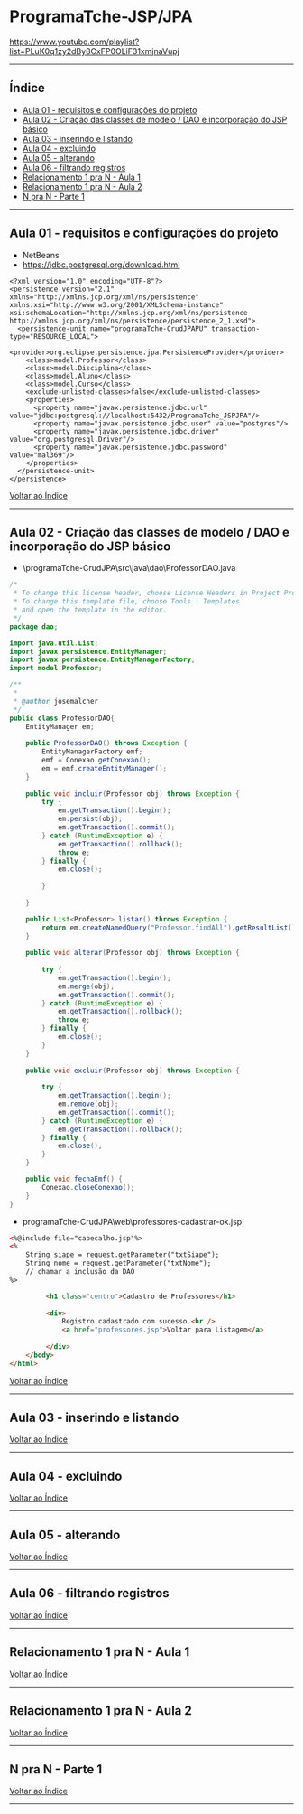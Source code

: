 # ProgramaTche-JSP/JPA

https://www.youtube.com/playlist?list=PLuK0q1zy2dBy8CxFP0OLiF31xmjnaVupj

---

## <a name="indice">Índice</a>

- [Aula 01 - requisitos e configurações do projeto](#parte1)   
- [Aula 02 - Criação das classes de modelo / DAO e incorporação do JSP básico](#parte2)   
- [Aula 03 - inserindo e listando](#parte3)   
- [Aula 04 - excluindo](#parte4)   
- [Aula 05 - alterando](#parte5)   
- [Aula 06 - filtrando registros](#parte6)   
- [Relacionamento 1 pra N - Aula 1](#parte7)   
- [Relacionamento 1 pra N - Aula 2](#parte8)   
- [N pra N - Parte 1](#parte9)   

---

## <a name="parte1">Aula 01 - requisitos e configurações do projeto</a>

- NetBeans
- https://jdbc.postgresql.org/download.html

```
<?xml version="1.0" encoding="UTF-8"?>
<persistence version="2.1" xmlns="http://xmlns.jcp.org/xml/ns/persistence" xmlns:xsi="http://www.w3.org/2001/XMLSchema-instance" xsi:schemaLocation="http://xmlns.jcp.org/xml/ns/persistence http://xmlns.jcp.org/xml/ns/persistence/persistence_2_1.xsd">
  <persistence-unit name="programaTche-CrudJPAPU" transaction-type="RESOURCE_LOCAL">
    <provider>org.eclipse.persistence.jpa.PersistenceProvider</provider>
    <class>model.Professor</class>
    <class>model.Disciplina</class>
    <class>model.Aluno</class>
    <class>model.Curso</class>
    <exclude-unlisted-classes>false</exclude-unlisted-classes>
    <properties>
      <property name="javax.persistence.jdbc.url" value="jdbc:postgresql://localhost:5432/ProgramaTche_JSPJPA"/>
      <property name="javax.persistence.jdbc.user" value="postgres"/>
      <property name="javax.persistence.jdbc.driver" value="org.postgresql.Driver"/>
      <property name="javax.persistence.jdbc.password" value="mal369"/>
    </properties>
  </persistence-unit>
</persistence>

```


[Voltar ao Índice](#indice)

---

## <a name="parte2">Aula 02 - Criação das classes de modelo / DAO e incorporação do JSP básico</a>


- \programaTche-CrudJPA\src\java\dao\ProfessorDAO.java
  
```java
/*
 * To change this license header, choose License Headers in Project Properties.
 * To change this template file, choose Tools | Templates
 * and open the template in the editor.
 */
package dao;

import java.util.List;
import javax.persistence.EntityManager;
import javax.persistence.EntityManagerFactory;
import model.Professor;

/**
 *
 * @author josemalcher
 */
public class ProfessorDAO{
    EntityManager em;
    
    public ProfessorDAO() throws Exception {
        EntityManagerFactory emf;
        emf = Conexao.getConexao();
        em = emf.createEntityManager();
    }
    
    public void incluir(Professor obj) throws Exception {
        try {
            em.getTransaction().begin();
            em.persist(obj);
            em.getTransaction().commit();
        } catch (RuntimeException e) {
            em.getTransaction().rollback();
            throw e;
        } finally {
            em.close();
            
        }
        
    }

    public List<Professor> listar() throws Exception {
        return em.createNamedQuery("Professor.findAll").getResultList();
    }
    
    public void alterar(Professor obj) throws Exception {
        
        try {
            em.getTransaction().begin();
            em.merge(obj);
            em.getTransaction().commit();
        } catch (RuntimeException e) {
            em.getTransaction().rollback();
            throw e;
        } finally {
            em.close();
        }
    }
    
    public void excluir(Professor obj) throws Exception {
        
        try {
            em.getTransaction().begin();
            em.remove(obj);
            em.getTransaction().commit();
        } catch (RuntimeException e) {
            em.getTransaction().rollback();
        } finally {
            em.close();
        }
    }

    public void fechaEmf() {
        Conexao.closeConexao();
    }
}

```

- programaTche-CrudJPA\web\professores-cadastrar-ok.jsp

```html
<%@include file="cabecalho.jsp"%>
<%
    String siape = request.getParameter("txtSiape");
    String nome = request.getParameter("txtNome");
    // chamar a inclusão da DAO
%>

         <h1 class="centro">Cadastro de Professores</h1>
            
         <div>
             Registro cadastrado com sucesso.<br />
             <a href="professores.jsp">Voltar para Listagem</a>
             
         </div>
    </body>
</html>

```

[Voltar ao Índice](#indice)

---

## <a name="parte3">Aula 03 - inserindo e listando</a>


[Voltar ao Índice](#indice)

---

## <a name="parte4">Aula 04 - excluindo</a>


[Voltar ao Índice](#indice)

---

## <a name="parte5">Aula 05 - alterando</a>


[Voltar ao Índice](#indice)

---

## <a name="parte6">Aula 06 - filtrando registros</a>


[Voltar ao Índice](#indice)

---

## <a name="parte7">Relacionamento 1 pra N - Aula 1</a>


[Voltar ao Índice](#indice)

---

## <a name="parte8">Relacionamento 1 pra N - Aula 2</a>


[Voltar ao Índice](#indice)

---

## <a name="parte9">N pra N - Parte 1</a>


[Voltar ao Índice](#indice)

---

